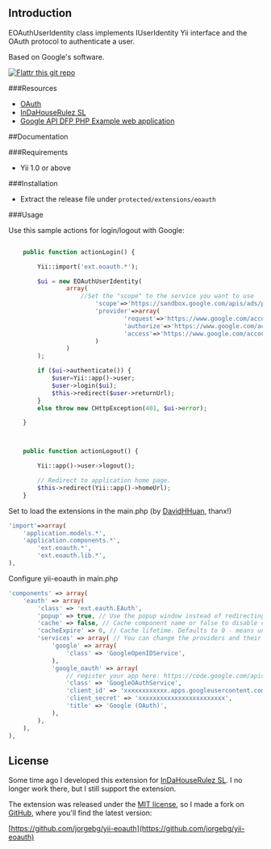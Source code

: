 Introduction
------------
EOAuthUserIdentity class implements IUserIdentity Yii interface and the OAuth protocol to authenticate a user.

Based on Google's software.

[![Flattr this git repo](http://api.flattr.com/button/flattr-badge-large.png)](https://flattr.com/submit/auto?user_id=jorgebg&url=https://github.com/jorgebg/yii-eoauth&title=yii-eoauth&language=en_GB&tags=github&category=software) 

###Resources
* [OAuth](http://oauth.net/)
* [InDaHouseRulez SL](http://www.indahouserulez.com)
* [Google API DFP PHP Example web application](http://code.google.com/p/google-api-dfp-php/source/browse/trunk#trunk/webapp/lib)



##Documentation

###Requirements
* Yii 1.0 or above

###Installation
* Extract the release file under `protected/extensions/eoauth`

###Usage

Use this sample actions for login/logout with Google:


```php

    public function actionLogin() {

        Yii::import('ext.eoauth.*');

        $ui = new EOAuthUserIdentity(
                array(
                	//Set the "scope" to the service you want to use
                        'scope'=>'https://sandbox.google.com/apis/ads/publisher/',
                        'provider'=>array(
                                'request'=>'https://www.google.com/accounts/OAuthGetRequestToken',
                                'authorize'=>'https://www.google.com/accounts/OAuthAuthorizeToken',
                                'access'=>'https://www.google.com/accounts/OAuthGetAccessToken',
                        )
                )
        );

        if ($ui->authenticate()) {
            $user=Yii::app()->user;
            $user->login($ui);
            $this->redirect($user->returnUrl);
        }
        else throw new CHttpException(401, $ui->error);

    }



    public function actionLogout() {

        Yii::app()->user->logout();

        // Redirect to application home page.
        $this->redirect(Yii::app()->homeUrl);
    }

```


Set to load the extensions in the main.php (by [DavidHHuan](http://www.yiiframework.com/user/2371/), thanx!)

```php
'import'=>array(
    'application.models.*',
    'application.components.*',
        'ext.eoauth.*',
        'ext.eoauth.lib.*',
),
```

Configure yii-eoauth in main.php

```php
'components' => array(
    'eauth' => array(
		'class' => 'ext.eauth.EAuth',
		'popup' => true, // Use the popup window instead of redirecting.
		'cache' => false, // Cache component name or false to disable cache. Defaults to 'cache'.
		'cacheExpire' => 0, // Cache lifetime. Defaults to 0 - means unlimited.
		'services' => array( // You can change the providers and their classes.
			'google' => array(
				'class' => 'GoogleOpenIDService',
			),
			'google_oauth' => array(
				// register your app here: https://code.google.com/apis/console/
				'class' => 'GoogleOAuthService',
				'client_id' => 'xxxxxxxxxxxx.apps.googleusercontent.com',
				'client_secret' => 'xxxxxxxxxxxxxxxxxxxxxxxx',
				'title' => 'Google (OAuth)',
			),
		),
	),
),
```



License
---------
Some time ago I developed this extension for [InDaHouseRulez SL](http://www.indahouserulez.com). I no longer work there, but I still support the extension.

The extension was released under the [MIT license](http://www.opensource.org/licenses/mit-license.php), so I made a fork on [GitHub](https://github.com), where you'll find the latest version:

[https://github.com/jorgebg/yii-eoauth](https://github.com/jorgebg/yii-eoauth)
